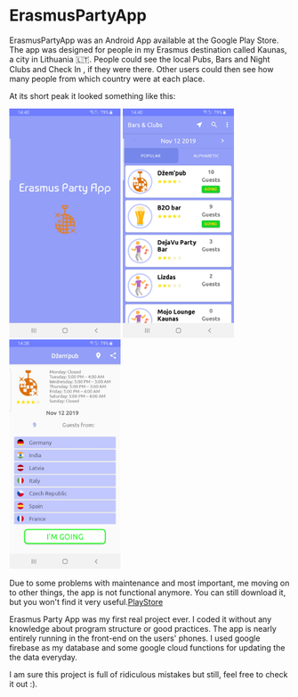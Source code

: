 # ErasmusPartyApp

ErasmusPartyApp was an Android App available at the Google Play Store.
The app was designed for people in my Erasmus destination called Kaunas, a city in Lithuania 🇱🇹. 
People could see the local Pubs, Bars and Night Clubs and Check In , if they were there. Other users could then see how many people from which country were at each place.

At its short peak it looked something like this: 

<img src="https://github.com/stimitom/ErasmusPartyApp/blob/master/Screenshot_20191112-144035_Erasmus%20Party%20App.jpg" alt="Starting Screen" width="200"/>
<img src="https://github.com/stimitom/ErasmusPartyApp/blob/master/Screenshot_20191112-144005_Erasmus%20Party%20App.jpg" alt="All Bars" width="200"/>
<img src="https://github.com/stimitom/ErasmusPartyApp/blob/master/Screenshot_20191112-143816_Erasmus%20Party%20App.jpg" alt="One Bar" width="200"/>

Due to some problems with maintenance and most important, me moving on to other things, the app is not functional anymore. 
You can still download it, but you won't find it very useful.[PlayStore](https://play.google.com/store/apps/details?id=com.stimitom.erasmuspartyapp&hl=en_US&gl=US)

Erasmus Party App was my first real project ever. I coded it without any knowledge about program structure or good practices.
The app is nearly entirely running in the front-end on the users' phones. 
I used google firebase as my database and some google cloud functions for updating the the data everyday.

I am sure this project is full of ridiculous mistakes but still, feel free to check it out :). 


